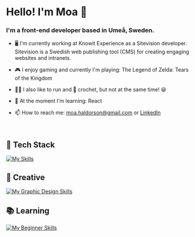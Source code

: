 # Hello! I'm Moa 👋
### I'm a front-end developer based in Umeå, Sweden. 

- 🖥️ I'm currently working at Knowit Experience as a Sitevision developer. Sitevision is a Swedish web publishing tool (CMS) for creating engaging websites and intranets.
  
- 🎮 I enjoy gaming and currently I'm playing: The Legend of Zelda: Tears of the Kingdom
  
- 🏃‍♀️ I also like to run and 🧶 crochet, but not at the same time! 😆
  
- 🌱 At the moment I'm learning: React
  
- 📫 How to reach me: moa.haldorson@gmail.com or [LinkedIn](https://www.linkedin.com/in/moa-haldorson/)

<br>

## 🧩 Tech Stack
[![My Skills](https://skillicons.dev/icons?i=html,css,sass,js,react,jquery,git,github,bitbucket&theme=dark)](https://skillicons.dev) <br>
## 🎨 Creative
[![My Graphic Design Skills](https://skillicons.dev/icons?i=figma&theme=dark)](https://skillicons.dev) <br>
## 📚 Learning
[![My Beginner Skills](https://skillicons.dev/icons?i=vue&theme=dark)](https://skillicons.dev) <br>
<!---
Kunimutt/Kunimutt is a ✨ special ✨ repository because its `README.md` (this file) appears on your GitHub profile.
You can click the Preview link to take a look at your changes.
--->
